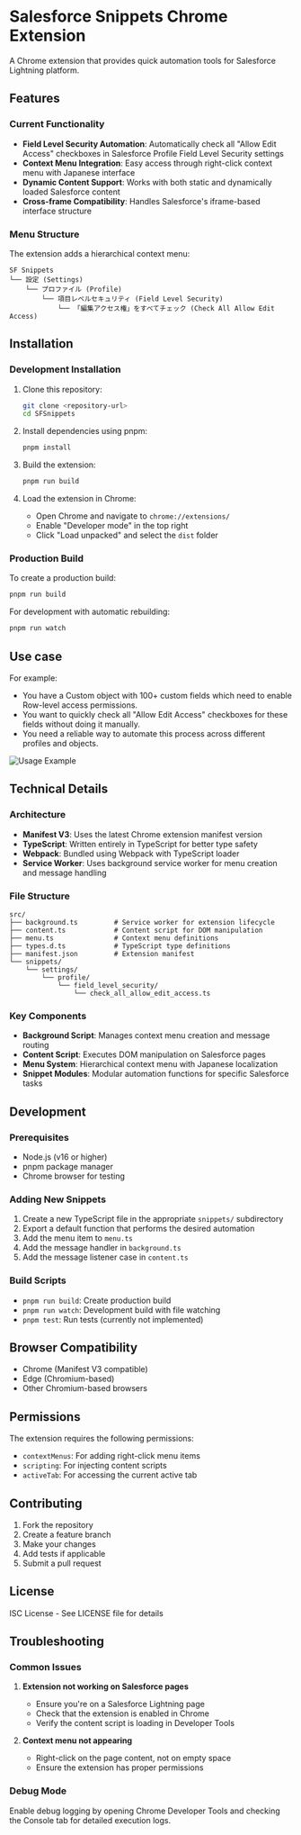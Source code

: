 # Salesforce Snippets Chrome Extension

A Chrome extension that provides quick automation tools for Salesforce Lightning platform.

## Features

### Current Functionality

- **Field Level Security Automation**: Automatically check all "Allow Edit Access" checkboxes in Salesforce Profile Field Level Security settings
- **Context Menu Integration**: Easy access through right-click context menu with Japanese interface
- **Dynamic Content Support**: Works with both static and dynamically loaded Salesforce content
- **Cross-frame Compatibility**: Handles Salesforce's iframe-based interface structure

### Menu Structure

The extension adds a hierarchical context menu:
```
SF Snippets
└── 設定 (Settings)
    └── プロファイル (Profile)
        └── 項目レベルセキュリティ (Field Level Security)
            └── 「編集アクセス権」をすべてチェック (Check All Allow Edit Access)
```

## Installation

### Development Installation

1. Clone this repository:
   ```bash
   git clone <repository-url>
   cd SFSnippets
   ```

2. Install dependencies using pnpm:
   ```bash
   pnpm install
   ```

3. Build the extension:
   ```bash
   pnpm run build
   ```

4. Load the extension in Chrome:
   - Open Chrome and navigate to `chrome://extensions/`
   - Enable "Developer mode" in the top right
   - Click "Load unpacked" and select the `dist` folder

### Production Build

To create a production build:
```bash
pnpm run build
```

For development with automatic rebuilding:
```bash
pnpm run watch
```

## Use case
For example:
- You have a Custom object with 100+ custom fields which need to enable Row-level access permissions.
- You want to quickly check all "Allow Edit Access" checkboxes for these fields without doing it manually.
- You need a reliable way to automate this process across different profiles and objects.

![Usage Example](./assets/usage_example.gif)

## Technical Details

### Architecture

- **Manifest V3**: Uses the latest Chrome extension manifest version
- **TypeScript**: Written entirely in TypeScript for better type safety
- **Webpack**: Bundled using Webpack with TypeScript loader
- **Service Worker**: Uses background service worker for menu creation and message handling

### File Structure

```
src/
├── background.ts         # Service worker for extension lifecycle
├── content.ts            # Content script for DOM manipulation
├── menu.ts               # Context menu definitions
├── types.d.ts            # TypeScript type definitions
├── manifest.json         # Extension manifest
└── snippets/
    └── settings/
        └── profile/
            └── field_level_security/
                └── check_all_allow_edit_access.ts
```

### Key Components

- **Background Script**: Manages context menu creation and message routing
- **Content Script**: Executes DOM manipulation on Salesforce pages
- **Menu System**: Hierarchical context menu with Japanese localization
- **Snippet Modules**: Modular automation functions for specific Salesforce tasks

## Development

### Prerequisites

- Node.js (v16 or higher)
- pnpm package manager
- Chrome browser for testing

### Adding New Snippets

1. Create a new TypeScript file in the appropriate `snippets/` subdirectory
2. Export a default function that performs the desired automation
3. Add the menu item to `menu.ts`
4. Add the message handler in `background.ts`
5. Add the message listener case in `content.ts`

### Build Scripts

- `pnpm run build`: Create production build
- `pnpm run watch`: Development build with file watching
- `pnpm test`: Run tests (currently not implemented)

## Browser Compatibility

- Chrome (Manifest V3 compatible)
- Edge (Chromium-based)
- Other Chromium-based browsers

## Permissions

The extension requires the following permissions:
- `contextMenus`: For adding right-click menu items
- `scripting`: For injecting content scripts
- `activeTab`: For accessing the current active tab

## Contributing

1. Fork the repository
2. Create a feature branch
3. Make your changes
4. Add tests if applicable
5. Submit a pull request

## License

ISC License - See LICENSE file for details

## Troubleshooting

### Common Issues

1. **Extension not working on Salesforce pages**
   - Ensure you're on a Salesforce Lightning page
   - Check that the extension is enabled in Chrome
   - Verify the content script is loading in Developer Tools

2. **Context menu not appearing**
   - Right-click on the page content, not on empty space
   - Ensure the extension has proper permissions

### Debug Mode

Enable debug logging by opening Chrome Developer Tools and checking the Console tab for detailed execution logs.
